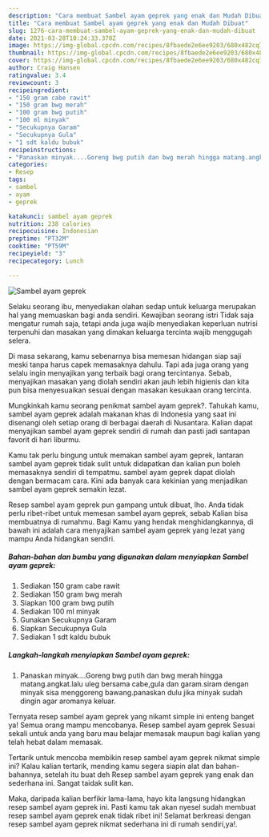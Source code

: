 ```yaml
---
description: "Cara membuat Sambel ayam geprek yang enak dan Mudah Dibuat"
title: "Cara membuat Sambel ayam geprek yang enak dan Mudah Dibuat"
slug: 1276-cara-membuat-sambel-ayam-geprek-yang-enak-dan-mudah-dibuat
date: 2021-03-28T10:24:33.370Z
image: https://img-global.cpcdn.com/recipes/8fbaede2e6ee9203/680x482cq70/sambel-ayam-geprek-foto-resep-utama.jpg
thumbnail: https://img-global.cpcdn.com/recipes/8fbaede2e6ee9203/680x482cq70/sambel-ayam-geprek-foto-resep-utama.jpg
cover: https://img-global.cpcdn.com/recipes/8fbaede2e6ee9203/680x482cq70/sambel-ayam-geprek-foto-resep-utama.jpg
author: Craig Hansen
ratingvalue: 3.4
reviewcount: 3
recipeingredient:
- "150 gram cabe rawit"
- "150 gram bwg merah"
- "100 gram bwg putih"
- "100 ml minyak"
- "Secukupnya Garam"
- "Secukupnya Gula"
- "1 sdt kaldu bubuk"
recipeinstructions:
- "Panaskan minyak....Goreng bwg putih dan bwg merah hingga matang.angkat.lalu uleg bersama cabe,gula dan garam.siram dengan minyak sisa menggoreng bawang.panaskan dulu jika minyak sudah dingin agar aromanya keluar."
categories:
- Resep
tags:
- sambel
- ayam
- geprek

katakunci: sambel ayam geprek 
nutrition: 238 calories
recipecuisine: Indonesian
preptime: "PT32M"
cooktime: "PT59M"
recipeyield: "3"
recipecategory: Lunch

---
```



![Sambel ayam geprek](https://img-global.cpcdn.com/recipes/8fbaede2e6ee9203/680x482cq70/sambel-ayam-geprek-foto-resep-utama.jpg)

Selaku seorang ibu, menyediakan olahan sedap untuk keluarga merupakan hal yang memuaskan bagi anda sendiri. Kewajiban seorang istri Tidak saja mengatur rumah saja, tetapi anda juga wajib menyediakan keperluan nutrisi terpenuhi dan masakan yang dimakan keluarga tercinta wajib menggugah selera.

Di masa  sekarang, kamu sebenarnya bisa memesan hidangan siap saji meski tanpa harus capek memasaknya dahulu. Tapi ada juga orang yang selalu ingin menyajikan yang terbaik bagi orang tercintanya. Sebab, menyajikan masakan yang diolah sendiri akan jauh lebih higienis dan kita pun bisa menyesuaikan sesuai dengan masakan kesukaan orang tercinta. 



Mungkinkah kamu seorang penikmat sambel ayam geprek?. Tahukah kamu, sambel ayam geprek adalah makanan khas di Indonesia yang saat ini disenangi oleh setiap orang di berbagai daerah di Nusantara. Kalian dapat menyajikan sambel ayam geprek sendiri di rumah dan pasti jadi santapan favorit di hari liburmu.

Kamu tak perlu bingung untuk memakan sambel ayam geprek, lantaran sambel ayam geprek tidak sulit untuk didapatkan dan kalian pun boleh memasaknya sendiri di tempatmu. sambel ayam geprek dapat diolah dengan bermacam cara. Kini ada banyak cara kekinian yang menjadikan sambel ayam geprek semakin lezat.

Resep sambel ayam geprek pun gampang untuk dibuat, lho. Anda tidak perlu ribet-ribet untuk memesan sambel ayam geprek, sebab Kalian bisa membuatnya di rumahmu. Bagi Kamu yang hendak menghidangkannya, di bawah ini adalah cara menyajikan sambel ayam geprek yang lezat yang mampu Anda hidangkan sendiri.

<!--inarticleads1-->

##### Bahan-bahan dan bumbu yang digunakan dalam menyiapkan Sambel ayam geprek:

1. Sediakan 150 gram cabe rawit
1. Sediakan 150 gram bwg merah
1. Siapkan 100 gram bwg putih
1. Sediakan 100 ml minyak
1. Gunakan Secukupnya Garam
1. Siapkan Secukupnya Gula
1. Sediakan 1 sdt kaldu bubuk




<!--inarticleads2-->

##### Langkah-langkah menyiapkan Sambel ayam geprek:

1. Panaskan minyak....Goreng bwg putih dan bwg merah hingga matang.angkat.lalu uleg bersama cabe,gula dan garam.siram dengan minyak sisa menggoreng bawang.panaskan dulu jika minyak sudah dingin agar aromanya keluar.




Ternyata resep sambel ayam geprek yang nikamt simple ini enteng banget ya! Semua orang mampu mencobanya. Resep sambel ayam geprek Sesuai sekali untuk anda yang baru mau belajar memasak maupun bagi kalian yang telah hebat dalam memasak.

Tertarik untuk mencoba membikin resep sambel ayam geprek nikmat simple ini? Kalau kalian tertarik, mending kamu segera siapin alat dan bahan-bahannya, setelah itu buat deh Resep sambel ayam geprek yang enak dan sederhana ini. Sangat taidak sulit kan. 

Maka, daripada kalian berfikir lama-lama, hayo kita langsung hidangkan resep sambel ayam geprek ini. Pasti kamu tak akan nyesel sudah membuat resep sambel ayam geprek enak tidak ribet ini! Selamat berkreasi dengan resep sambel ayam geprek nikmat sederhana ini di rumah sendiri,ya!.

